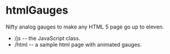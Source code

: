# htmlGauges
Nifty analog gauges to make any HTML 5 page go up to eleven.

* /js -- the JavaScript class.
* /html -- a sample html page with animated gauges.
